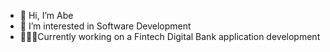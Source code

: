 - 👋 Hi, I’m Abe 
- 👀 I’m interested in Software Development
- 👨🏽‍💻Currently working on a Fintech Digital Bank application development
